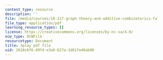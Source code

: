 ```yaml
---
content_type: resource
description: ''
file: /media/courses/18-217-graph-theory-and-additive-combinatorics-fall-2019/2628c6f6d9fde3a6627a1d61fe46ab90_P3tGiT72APw.pdf
file_type: application/pdf
learning_resource_types: []
license: https://creativecommons.org/licenses/by-nc-sa/4.0/
ocw_type: OCWFile
resourcetype: Document
title: 3play pdf file
uid: 2628c6f6-d9fd-e3a6-627a-1d61fe46ab90
---
```

